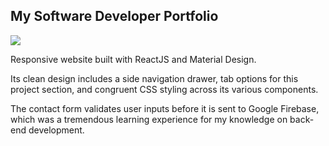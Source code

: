 ## My Software Developer Portfolio
<img src="/public/assets/Portfolio_Gif.gif">

Responsive website built with ReactJS and Material Design. 

Its clean design includes a side navigation drawer, tab options for this project section, and congruent CSS styling across its various components. 

The contact form validates user inputs before it is sent to Google Firebase, which was a tremendous learning experience for my knowledge on back-end development.
